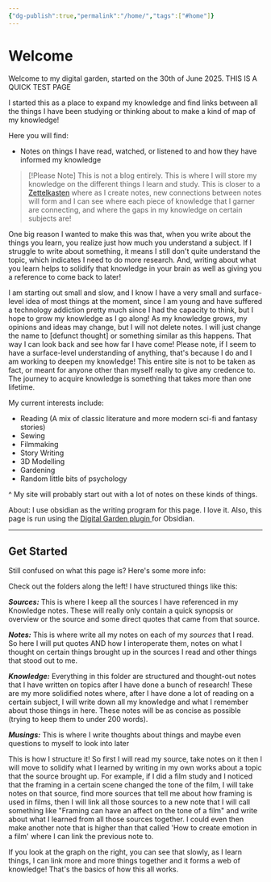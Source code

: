 ```yaml
---
{"dg-publish":true,"permalink":"/home/","tags":["#home"]}
---
```


# Welcome
Welcome to my digital garden, started on the 30th of June 2025.
THIS IS A QUICK TEST PAGE

I started this as a place to expand my knowledge and find links between all the things I have been studying or thinking about to make a kind of map of my knowledge! 

Here you will find:
- Notes on things I have read, watched, or listened to and how they have informed my knowledge

> [!Please Note]
> This is not a blog entirely. This is where I will store my knowledge on the different things I learn and study. This is closer to a [Zettelkasten](https://en.wikipedia.org/wiki/Zettelkasten) where as I create notes, new connections between notes will form and I can see where each piece of knowledge that I garner are connecting, and where the gaps in my knowledge on certain subjects are! 

One big reason I wanted to make this was that, when you write about the things you learn, you realize just how much you understand a subject. If I struggle to write about something, it means I still don't quite understand the topic, which indicates I need to do more research. And, writing about what you learn helps to solidify that knowledge in your brain as well as giving you a reference to come back to later!

I am starting out small and slow, and I know I have a very small and surface-level idea of most things at the moment, since I am young and have suffered a technology addiction pretty much since I had the capacity to think, but I hope to grow my knowledge as I go along! As my knowledge grows, my opinions and ideas may change, but I will not delete notes. I will just change the name to [defunct thought] or something similar as this happens. That way I can look back and see how far I have come! 
Please note, if I seem to have a surface-level understanding of anything, that's because I do and I am working to deepen my knowledge! This entire site is not to be taken as fact, or meant for anyone other than myself really to give any credence to. The journey to acquire knowledge is something that takes more than one lifetime.

My current interests include:
- Reading (A mix of classic literature and more modern sci-fi and fantasy stories)
- Sewing
- Filmmaking
- Story Writing
- 3D Modelling
- Gardening
- Random little bits of psychology

^ My site will probably start out with a lot of notes on these kinds of things. 

About:
I use obsidian as the writing program for this page. I love it. Also, this page is run using the [Digital Garden plugin ](https://dg-docs.ole.dev/getting-started/01-getting-started/)for Obsidian.

----------------------
## Get Started
Still confused on what this page is? Here's some more info:

Check out the folders along the left! 
I have structured things like this: 


***Sources:*** This is where I keep all the sources I have referenced in my Knowledge notes. These will really only contain a quick synopsis or overview or the source and some direct quotes that came from that source.

***Notes:*** This is where write all my notes on each of my *sources* that I read. So here I will put quotes AND how I interoperate them, notes on what I thought on certain things brought up in the sources I read and other things that stood out to me. 

***Knowledge:*** Everything in this folder are structured and thought-out notes that I have written on topics after I have done a bunch of research! These are my more solidified notes where, after I have done a lot of reading on a certain subject, I will write down all my knowledge and what I remember about those things in here. 
These notes will be as concise as possible (trying to keep them to under 200 words).

***Musings:*** This is where I write thoughts about things and maybe even questions to myself to look into later


This is how I structure it! So first I will read my source, take notes on it then I will move to solidify what I learned by writing in my own works about a topic that the source brought up. For example, if I did a film study and I noticed that the framing in a certain scene changed the tone of the film, I will take notes on that source, find more sources that tell me about how framing is used in films, then I will link all those sources to a new note that I will call something like "Framing can have an affect on the tone of a film" and write about what I learned from all those sources together. 
I could even then make another note that is higher than that called 'How to create emotion in a film' where I can link the previous note to. 

If you look at the graph on the right, you can see that slowly, as I learn things, I can link more and more things together and it forms a web of knowledge! 
That's the basics of how this all works.